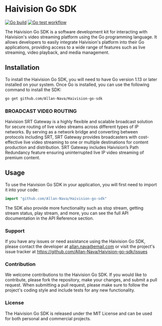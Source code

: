 # Haivision Go SDK
[![Go build](https://github.com/Allan-Nava/Haivision-go-sdk/actions/workflows/go-build.yml/badge.svg)](https://github.com/Allan-Nava/Haivision-go-sdk/actions/workflows/go-build.yml)
[![Go test workflow](https://github.com/Allan-Nava/Haivision-go-sdk/actions/workflows/go-test.yml/badge.svg)](https://github.com/Allan-Nava/Haivision-go-sdk/actions/workflows/go-test.yml)


The Haivision Go SDK is a software development kit for interacting with Haivision's video streaming platform using the Go programming language. It allows developers to easily integrate Haivision's platform into their Go applications, providing access to a wide range of features such as live streaming, video playback, and media management.

## Installation

To install the Haivision Go SDK, you will need to have Go version 1.13 or later installed on your system. Once Go is installed, you can use the following command to install the SDK:

```bash
go get github.com/Allan-Nava/Haivision-go-sdk
```

### BROADCAST VIDEO ROUTING
Haivision SRT Gateway is a highly flexible and scalable broadcast solution for secure routing of live video streams across different types of IP networks. By serving as a network bridge and converting between protocols including SRT, SRT Gateway provides broadcasters with cost-effective live video streaming to one or multiple destinations for content production and distribution. SRT Gateway includes Haivision’s Path Redundancy feature ensuring uninterrupted live IP video streaming of premium content.

## Usage

To use the Haivision Go SDK in your application, you will first need to import it into your code:

```go
import "github.com/Allan-Nava/Haivision-go-sdk"
````

The SDK also provide more functionality such as stop stream, getting stream status, play stream, and more, you can see the full API documentation in the API Reference section.


### Support
If you have any issues or need assistance using the Haivision Go SDK, please contact the developer at allan.nava@email.com or visit the project's issue tracker at https://github.com/Allan-Nava/Haivision-go-sdk/issues

### Contribution
We welcome contributions to the Haivision Go SDK. If you would like to contribute, please fork the repository, make your changes, and submit a pull request. When submitting a pull request, please make sure to follow the project's coding style and include tests for any new functionality.

### License
The Haivision Go SDK is released under the MIT License and can be used for both personal and commercial projects.



